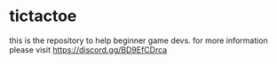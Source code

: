 # tictactoe
this is the repository to help beginner game devs. for more information please visit https://discord.gg/BD9EfCDrca
